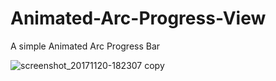 # Animated-Arc-Progress-View
A simple Animated Arc Progress Bar

![screenshot_20171120-182307 copy](https://user-images.githubusercontent.com/20535331/33027921-6d91e5ec-ce3a-11e7-8a74-d713112f4115.png)
